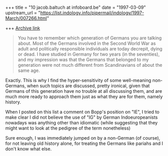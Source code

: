 +++
title = "10 jacob.baltuch at infoboard.be"
date = "1997-03-09"
upstream_url = "https://list.indology.info/pipermail/indology/1997-March/007266.html"

+++
[Archive link](https://list.indology.info/pipermail/indology/1997-March/007266.html)

>You have to remember which generation of Germans you are talking about. Most
>of the Germans involved in the Second World War as adult and politically
>responsible individuals are today decrepit, dying or dead. I have studied in
>Germany for two years (in the seventies), and my impression was that the
>Germans that belonged to my generation were not much different from
>Scandinavians of about the same age.

Exactly. This is why I find the hyper-sensitivity of some well-meaning
non-Germans, when such topics are discussed, pretty ironical, given that
Germans of this generation have no trouble at all discussing them, and
are much more ready to approach them just as what they are for them,
namely history.

When I posted on this list a comment on Bopp's position on "IE",
I tried to make clear I did not believe the use of "IG" by German
Indoeuropeanists nowadays was anything other than idiomatic (while suggesting
that they might want to look at the pedigree of the term nonetheless)

Sure enough, I was immediately jumped on by a non-German (of course),
for not leaving old history alone, for treating the Germans like pariahs
and I don't know what else.








